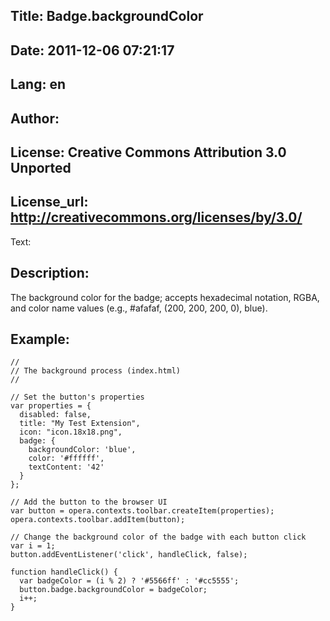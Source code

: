 Title: Badge.backgroundColor
----
Date: 2011-12-06 07:21:17
----
Lang: en
----
Author: 
----
License: Creative Commons Attribution 3.0 Unported
----
License_url: http://creativecommons.org/licenses/by/3.0/
----
Text:

<h2>Description:</h2>

<p>The background color for the badge; accepts hexadecimal notation, RGBA, and color name values (e.g., #afafaf, (200, 200, 200, 0), blue).</p>

<h2>Example:</h2>

<pre><code>//
// The background process (index.html)
//

// Set the button&#39;s properties
var properties = {
  disabled: false,
  title: &quot;My Test Extension&quot;,
  icon: &quot;icon.18x18.png&quot;,
  badge: {
    backgroundColor: &#39;blue&#39;,
    color: &#39;#ffffff&#39;,
    textContent: &#39;42&#39;
  }
};	

// Add the button to the browser UI
var button = opera.contexts.toolbar.createItem(properties);
opera.contexts.toolbar.addItem(button);

// Change the background color of the badge with each button click
var i = 1; 
button.addEventListener(&#39;click&#39;, handleClick, false);

function handleClick() {
  var badgeColor = (i % 2) ? &#39;#5566ff&#39; : &#39;#cc5555&#39;;
  button.badge.backgroundColor = badgeColor;	
  i++;
}</code></pre>


